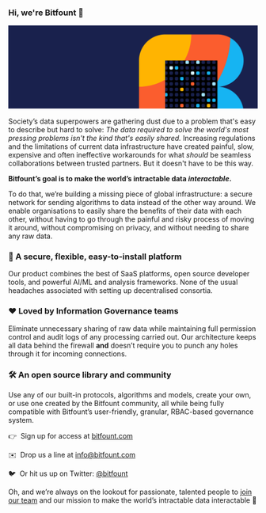 ### **Hi, we're Bitfount** 👋
![github-banner.png](profile/github-banner.png)

Society’s data superpowers are gathering dust due to a problem that's easy to describe but hard to solve: *The data required to solve the world's most pressing problems isn't the kind that's easily shared.* Increasing regulations and the limitations of current data infrastructure have created painful, slow, expensive and often ineffective workarounds for what *should* be seamless collaborations between trusted partners. But it doesn't have to be this way.

**Bitfount’s goal is to make the world’s intractable data *interactable*.‍**

To do that, we’re building a missing piece of global infrastructure: a secure network for sending algorithms to data instead of the other way around. We enable organisations to easily share the benefits of their data with each other, without having to go through the painful and risky process of moving it around, without compromising on privacy, and without needing to share any raw data.

### 🚀 A secure, flexible, easy-to-install platform

Our product combines the best of SaaS platforms, open source developer tools, and powerful AI/ML and analysis frameworks. None of the usual headaches associated with setting up decentralised consortia.

### ❤️ Loved by Information Governance teams

Eliminate unnecessary sharing of raw data while maintaining full permission control and audit logs of any processing carried out. Our architecture keeps all data behind the firewall **and** doesn’t require you to punch any holes through it for incoming connections.

### 🛠️ An open source library and community

Use any of our built-in protocols, algorithms and models, create your own, or use one created by the Bitfount community, all while being fully compatible with Bitfount’s user-friendly, granular, RBAC-based governance system.

👉  Sign up for access at [bitfount.com](https://www.bitfount.com/)

✉️  Drop us a line at [info@bitfount.com](mailto:info@bitfount.com)
<!--- 📚  Check out the docs at [docs.bitfount.com](https://docs.bitfount.com)--->

🐦  Or hit us up on Twitter: [@bitfount](https://twitter.com/bitfount)

Oh, and we’re always on the lookout for passionate, talented people to [join our team](https://www.bitfount.com/company/careers) and our mission to make the world’s intractable data interactable 🙌
